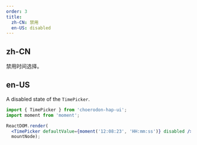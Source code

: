 ```yaml
---
order: 3
title:
  zh-CN: 禁用
  en-US: disabled
---
```


## zh-CN

禁用时间选择。

## en-US

A disabled state of the `TimePicker`.


````jsx
import { TimePicker } from 'choerodon-hap-ui';
import moment from 'moment';

ReactDOM.render(
  <TimePicker defaultValue={moment('12:08:23', 'HH:mm:ss')} disabled />,
  mountNode);
````

